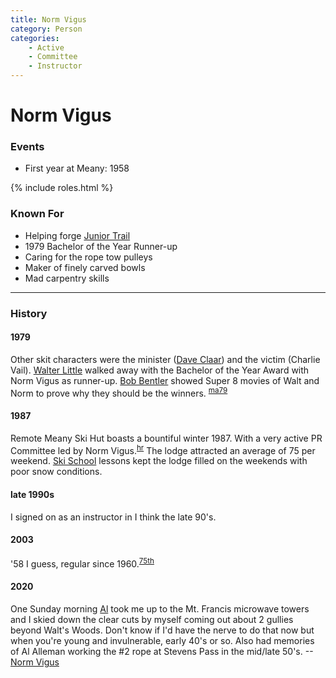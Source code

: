 ```yaml
---
title: Norm Vigus
category: Person
categories:
    - Active
    - Committee
    - Instructor
---
```

# Norm Vigus
### Events
- First year at Meany: 1958

{% include roles.html %}
### Known For
- Helping forge [Junior Trail](Junior-Trail)
- 1979 Bachelor of the Year Runner-up
- Caring for the rope tow pulleys
- Maker of finely carved bowls
- Mad carpentry skills

---
### History
#### 1979

Other skit characters were the minister ([Dave Claar](/Person/Dave-Claar)) and the victim (Charlie Vail). [Walter Little](/Person/Walter-Little) walked away with the Bachelor of the Year Award with Norm Vigus as runner-up. [Bob Bentler](/Person/Bob-Bentler) showed Super 8 movies of Walt and Norm to prove why they should be the winners. <sup>[ma79][]</sup>

#### 1987

Remote Meany Ski Hut boasts a bountiful winter 1987. With a very active PR Committee led by Norm Vigus.<sup>[hr][]</sup> The lodge attracted an average of 75 per weekend. [Ski School](Ski-School) lessons kept the lodge filled on the weekends with poor snow conditions.

#### late 1990s

I signed on as an instructor in I think the late 90's.

#### 2003

'58 I guess, regular since 1960.<sup>[75th][]</sup>

#### 2020

One Sunday morning [Al](/Person/Al-Alleman) took me up to the Mt. Francis microwave towers and I skied down the clear cuts by myself coming out about 2 gullies beyond Walt's Woods. Don't know if I'd have the nerve to do that now but when you're young and invulnerable, early 40's or so. Also had memories of Al Alleman working the #2 rope at Stevens Pass in the mid/late 50's. --[Norm Vigus](/Person/Norm-Vigus)

[75th]: Anniversary#75th
[hr]: History-Reports
[ma79]: Mountaineer-Annual#1979
